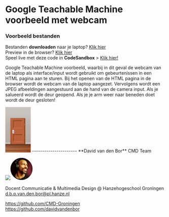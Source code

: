 # Google Teachable Machine voorbeeld met webcam

### Voorbeeld bestanden
Bestanden **downloaden** naar je laptop? [Klik hier](https://github.com/CMD-Groningen/teachable-machine-voorbeeld/archive/refs/heads/master.zip)     
Preview in de browser? [Klik hier](https://cmd-groningen.github.io/teachable-machine-voorbeeld)  
Speel live met deze code in **CodeSandbox** > [Klik hier!](https://codesandbox.io/s/github/CMD-Groningen/teachable-machine-voorbeeld) 

Google Teachable Machine voorbeeld, waarbij in dit geval de webcam van de laptop als interface/input wordt gebruikt om gebeurtenissen in een HTML pagina aan te sturen. Bij het openen van de HTML pagina in de browser wordt de webcam van de laptop aangezet. Vervolgens wordt een JPEG afbeeldingen aangestuurd aan de hand van de camera input. Als je salueerd wordt de deur geopend. Als je je arm weer naar beneden doet wordt de deur gesloten!


<img src="https://github.com/CMD-Groningen/teachable-machine-voorbeeld/blob/main/images/door-open.gif" style="width: 80px; max-width: 100%;">
----------------------
**David van den Bor**  
CMD Team  

<img src="https://avatars.githubusercontent.com/u/124282406" style="width: 80px; max-width: 100%;"><img src="https://github.com/CMD-Groningen/.github/raw/main/davidvandenbor-rond.png" style="width: 70px; max-width: 100%;">

Docent Communicatie & Multimedia Design @ Hanzehogeschool Groningen  
d.b.p.van.den.bor@pl.hanze.nl  

https://github.com/CMD-Groningen  
https://github.com/davidvandenbor
